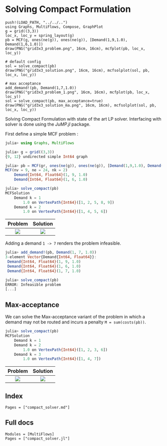 # Solving Compact Formulation

```@eval
push!(LOAD_PATH, "../../..")
using Graphs, MultiFlows, Compose, GraphPlot
g = grid((3,3))
loc_x, loc_y = spring_layout(g)
pb = MCF(g, ones(ne(g)), ones(ne(g)), [Demand(1,9,1.0), Demand(1,6,1.0)])
draw(PNG("grid3x3_problem.png", 16cm, 16cm), mcfplot(pb, loc_x, loc_y))

# default config
sol = solve_compact(pb)
draw(PNG("grid3x3_solution.png", 16cm, 16cm), mcfsolplot(sol, pb, loc_x, loc_y))

# max acceptance
add_demand!(pb, Demand(1,7,1.0))
draw(PNG("grid3x3_problem_1.png", 16cm, 16cm), mcfplot(pb, loc_x, loc_y))
sol = solve_compact(pb, max_acceptance=true)
draw(PNG("grid3x3_solution_ma.png", 16cm, 16cm), mcfsolplot(sol, pb, loc_x, loc_y))
```


Solving Compact Formulation with state of the art LP solver. Interfacing with solver is done using the _JuMP.jl_ package.

First define a simple MCF problem : 
```julia
julia> using Graphs, MultiFlows

julia> g = grid((3,3))
{9, 12} undirected simple Int64 graph

julia> pb = MCF(gr, ones(ne(g)), ones(ne(g)), [Demand(1,9,1.0), Demand(1,6,1.0)])
MCF(nv = 9, ne = 24, nk = 2)
	Demand{Int64, Float64}(1, 9, 1.0)
	Demand{Int64, Float64}(1, 6, 1.0)

julia> solve_compact(pb)
MCFSolution
	Demand k = 1
		1.0 on VertexPath{Int64}([1, 2, 5, 8, 9])
	Demand k = 2
		1.0 on VertexPath{Int64}([1, 4, 5, 6])

```

Problem                    |  Solution
:-------------------------:|:-------------------------:
![](grid3x3_problem.png)  |  ![](grid3x3_solution.png)

Adding a demand `1 -> 7` renders the problem infeasible.
```julia
julia> add_demand!(pb, Demand(1, 7, 1.0))
3-element Vector{Demand{Int64, Float64}}:
 Demand{Int64, Float64}(1, 9, 1.0)
 Demand{Int64, Float64}(1, 6, 1.0)
 Demand{Int64, Float64}(1, 7, 1.0)

julia> solve_compact(pb)
ERROR: Infeasible problem
[...]
```

## Max-acceptance
We can solve the Max-acceptance variant of the problem in which a demand may not be routed and incurs a penalty `M = sum(costs(pb))`.

```julia
julia> solve_compact(pb)
MCFSolution
	Demand k = 1
	Demand k = 2
		1.0 on VertexPath{Int64}([1, 2, 3, 6])
	Demand k = 3
		1.0 on VertexPath{Int64}([1, 4, 7])

```
Problem                    |  Solution
:-------------------------:|:-------------------------:
![](grid3x3_problem_1.png)  |  ![](grid3x3_solution_ma.png)


## Index

```@index
Pages = ["compact_solver.md"]
```

## Full docs

```@autodocs
Modules = [MultiFlows]
Pages = ["compact_solver.jl"]

```

